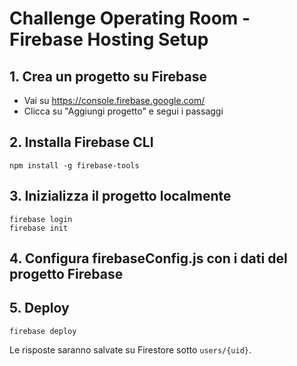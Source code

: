 # Challenge Operating Room - Firebase Hosting Setup

## 1. Crea un progetto su Firebase
- Vai su https://console.firebase.google.com/
- Clicca su "Aggiungi progetto" e segui i passaggi

## 2. Installa Firebase CLI
```
npm install -g firebase-tools
```

## 3. Inizializza il progetto localmente
```
firebase login
firebase init
```

## 4. Configura firebaseConfig.js con i dati del progetto Firebase

## 5. Deploy
```
firebase deploy
```

Le risposte saranno salvate su Firestore sotto `users/{uid}`.